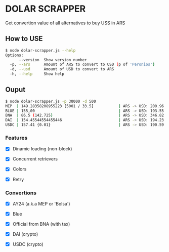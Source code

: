 # DOLAR SCRAPPER
Get convertion value of all alternatives to buy USS in ARS

## How to USE
```bash
$ node dolar-scrapper.js --help
Options:
      --version  Show version number                                   [boolean]
  -p, --ars      Amount of ARS to convert to USD (p of 'Peronios')
  -d, --usd      Amount of USD to convert to ARS
  -h, --help     Show help                                             [boolean]
```

## Ouput
```bash
$ node dolar-scrapper.js -p 30000 -d 500
MEP  | 149.28358208955223 [5001 / 33.5]           | ARS -> USD: 200.96 | USD -> ARS: 74641.79
BLUE | 155,00                                     | ARS -> USD: 193.55 | USD -> ARS: 77500.00
BNA  | 86.5 (142.725)                             | ARS -> USD: 346.82 | USD -> ARS: 43250.00
DAI  | 154.45544554455446                         | ARS -> USD: 194.23 | USD -> ARS: 77227.72
USDC | 157.41 {0.01}                              | ARS -> USD: 190.59 | USD -> ARS: 78705.00
```

### Features

- [x] Dinamic loading (non-block)
- [x] Concurrent retrievers
- [x] Colors
- [x] Retry


### Convertions

- [x] AY24 (a.k.a MEP or 'Bolsa')
- [x] Blue
- [x] Official from BNA (with tax)
- [x] DAI (crypto)
- [x] USDC (crypto)

